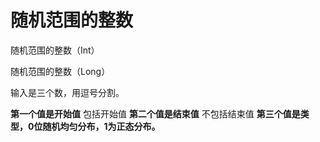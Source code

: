 # 随机范围的整数

随机范围的整数（Int）

随机范围的整数（Long）



输入是三个数，用逗号分割。

**第一个值是开始值**
包括开始值
**第二个值是结束值**
不包括结束值
**第三个值是类型，0位随机均匀分布，1为正态分布。**

